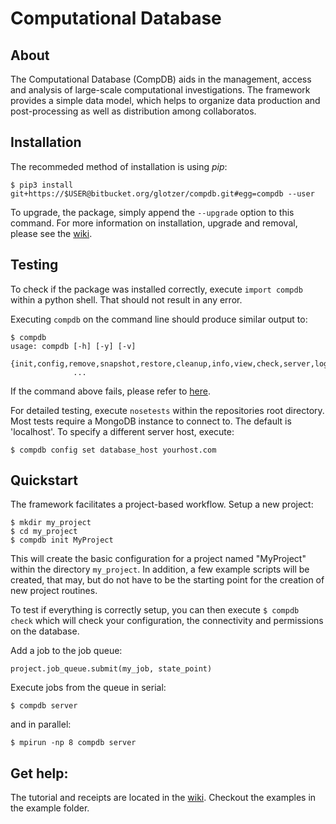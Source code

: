 # Computational Database

## About

The Computational Database (CompDB) aids in the management, access and analysis of large-scale computational investigations.
The framework provides a simple data model, which helps to organize data production and post-processing as well as distribution among collaboratos.

## Installation

The recommeded method of installation is using *pip*:

    $ pip3 install git+https://$USER@bitbucket.org/glotzer/compdb.git#egg=compdb --user

To upgrade, the package, simply append the `--upgrade` option to this command.
For more information on installation, upgrade and removal, please see the [wiki](https://bitbucket.org/glotzer/compdb/wiki/latest/Setup).

## Testing

To check if the package was installed correctly, execute `import compdb` within a python shell.
That should not result in any error.

Executing `compdb` on the command line should produce similar output to:

    $ compdb
    usage: compdb [-h] [-y] [-v]
                  {init,config,remove,snapshot,restore,cleanup,info,view,check,server,log}
                  ...

If the command above fails, please refer to [here](https://bitbucket.org/glotzer/compdb/wiki/set_path).

For detailed testing, execute `nosetests` within the repositories root directory.
Most tests require a MongoDB instance to connect to. The default is 'localhost'. To specify a different server host, execute:

    $ compdb config set database_host yourhost.com

## Quickstart

The framework facilitates a project-based workflow.
Setup a new project:

    $ mkdir my_project
    $ cd my_project
    $ compdb init MyProject

This will create the basic configuration for a project named "MyProject" within the directory `my_project`.
In addition, a few example scripts will be created, that may, but do not have to be the starting point for the creation of new project routines.

To test if everything is correctly setup, you can then execute `$ compdb check` which will check your configuration, the connectivity and permissions on the database.

Add a job to the job queue:

    project.job_queue.submit(my_job, state_point)

Execute jobs from the queue in serial:

    $ compdb server

and in parallel:

    $ mpirun -np 8 compdb server

## Get help:

The tutorial and receipts are located in the [wiki](https://bitbucket.org/glotzer/compdb/wiki).
Checkout the examples in the example folder.
